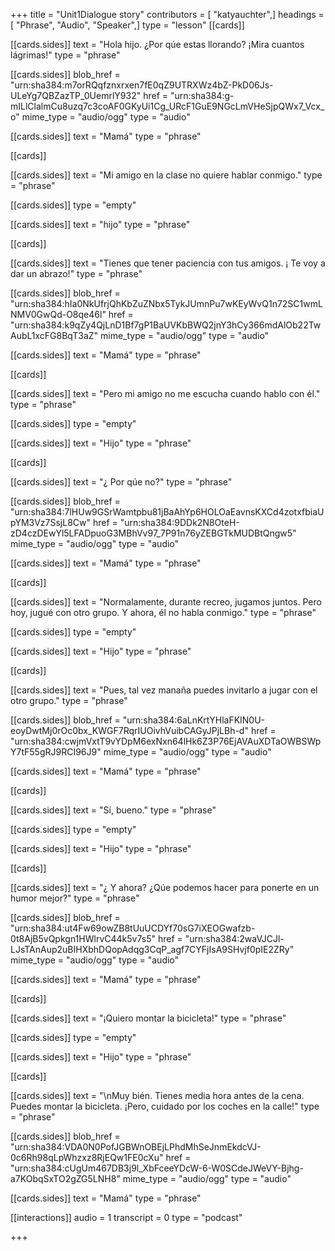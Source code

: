 +++
title = "Unit1Dialogue story"
contributors = [ "katyauchter",]
headings = [ "Phrase", "Audio", "Speaker",]
type = "lesson"
[[cards]]

[[cards.sides]]
text = "Hola hijo. ¿Por qúe estas llorando? ¡Mira cuantos lágrimas!"
type = "phrase"

[[cards.sides]]
blob_href = "urn:sha384:m7orRQqfznxrxen7fE0qZ9UTRXWz4bZ-PkD06Js-ULeYg7QBZazTP_0UemrlY932"
href = "urn:sha384:g-mILlClalmCu8uzq7c3coAF0GKyUi1Cg_URcF1GuE9NGcLmVHeSjpQWx7_Vcx_o"
mime_type = "audio/ogg"
type = "audio"

[[cards.sides]]
text = "Mamá"
type = "phrase"

[[cards]]

[[cards.sides]]
text = "Mi amigo en la clase no quiere hablar conmigo."
type = "phrase"

[[cards.sides]]
type = "empty"

[[cards.sides]]
text = "hijo"
type = "phrase"

[[cards]]

[[cards.sides]]
text = "Tienes que tener paciencia con tus amigos.  ¡ Te voy a dar un abrazo!"
type = "phrase"

[[cards.sides]]
blob_href = "urn:sha384:hIa0NkUfrjQhKbZuZNbx5TykJUmnPu7wKEyWvQ1n72SC1wmLNMV0GwQd-O8qe46l"
href = "urn:sha384:k9qZy4QjLnD1Bf7gP1BaUVKbBWQ2jnY3hCy366mdAlOb22TwAubL1xcFG8BqT3aZ"
mime_type = "audio/ogg"
type = "audio"

[[cards.sides]]
text = "Mamá"
type = "phrase"

[[cards]]

[[cards.sides]]
text = "Pero mi amigo no me escucha cuando hablo con él."
type = "phrase"

[[cards.sides]]
type = "empty"

[[cards.sides]]
text = "Hijo"
type = "phrase"

[[cards]]

[[cards.sides]]
text = "¿ Por qúe no?"
type = "phrase"

[[cards.sides]]
blob_href = "urn:sha384:7lHUw9GSrWamtpbu81jBaAhYp6HOLOaEavnsKXCd4zotxfbiaUpYM3Vz7SsjL8Cw"
href = "urn:sha384:9DDk2N8OteH-zD4czDEwYl5LFADpuoG3MBhVv97_7P91n76yZEBGTkMUDBtQngw5"
mime_type = "audio/ogg"
type = "audio"

[[cards.sides]]
text = "Mamá"
type = "phrase"

[[cards]]

[[cards.sides]]
text = "Normalamente, durante recreo, jugamos juntos.  Pero hoy, jugué con otro grupo. Y ahora, él no habla conmigo."
type = "phrase"

[[cards.sides]]
type = "empty"

[[cards.sides]]
text = "Hijo"
type = "phrase"

[[cards]]

[[cards.sides]]
text = "Pues, tal vez manaña puedes invitarlo a jugar con el otro grupo."
type = "phrase"

[[cards.sides]]
blob_href = "urn:sha384:6aLnKrtYHlaFKIN0U-eoyDwtMj0rOc0bx_KWGF7RqrIUOivhVuibCAGyJPjLBh-d"
href = "urn:sha384:cwjmVxtT9vYDpM6exNxn64lHk6Z3P76EjAVAuXDTaOWBSWpY7tF55gRJ9RCI96J9"
mime_type = "audio/ogg"
type = "audio"

[[cards.sides]]
text = "Mamá"
type = "phrase"

[[cards]]

[[cards.sides]]
text = "Sí, bueno."
type = "phrase"

[[cards.sides]]
type = "empty"

[[cards.sides]]
text = "Hijo"
type = "phrase"

[[cards]]

[[cards.sides]]
text = "¿ Y ahora? ¿Qúe podemos hacer para ponerte en un humor mejor?"
type = "phrase"

[[cards.sides]]
blob_href = "urn:sha384:ut4Fw69owZB8tUuUCDYf70sG7iXEOGwafzb-0t8AjB5vQpkgn1HWlrvC44k5v7s5"
href = "urn:sha384:2waVJCJl-LJsTAnAup2uBIHXbhDQopAdqg3CqP_agf7CYFjIsA9SHvjf0pIE2ZRy"
mime_type = "audio/ogg"
type = "audio"

[[cards.sides]]
text = "Mamá"
type = "phrase"

[[cards]]

[[cards.sides]]
text = "¡Quiero montar la bicicleta!"
type = "phrase"

[[cards.sides]]
type = "empty"

[[cards.sides]]
text = "Hijo"
type = "phrase"

[[cards]]

[[cards.sides]]
text = "\nMuy bién.  Tienes media hora antes de la cena.  Puedes montar la bicicleta. ¡Pero, cuidado por los coches en la calle!"
type = "phrase"

[[cards.sides]]
blob_href = "urn:sha384:VDA0N0PofJGBWnOBEjLPhdMhSeJnmEkdcVJ-0c6Rh98qLpWhzxz8RjEQw1FE0cXu"
href = "urn:sha384:cUgUm467DB3j9l_XbFceeYDcW-6-W0SCdeJWeVY-Bjhg-a7KObqSxTO2gZG5LNH8"
mime_type = "audio/ogg"
type = "audio"

[[cards.sides]]
text = "Mamá"
type = "phrase"

[[interactions]]
audio = 1
transcript = 0
type = "podcast"

+++
